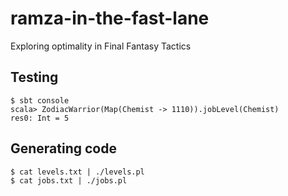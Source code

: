 ramza-in-the-fast-lane
======================

Exploring optimality in Final Fantasy Tactics

Testing
-------

    $ sbt console
    scala> ZodiacWarrior(Map(Chemist -> 1110)).jobLevel(Chemist)
    res0: Int = 5

Generating code
---------------

    $ cat levels.txt | ./levels.pl
    $ cat jobs.txt | ./jobs.pl
